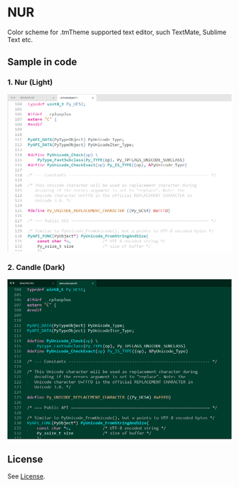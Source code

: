 # NUR
Color scheme for .tmTheme supported text editor, such TextMate, Sublime Text etc.

## Sample in code

### 1. Nur (Light)
![Nur.png](/images/Nur.png "Nur.tmTheme")

### 2. Candle (Dark)
![Candle.png](/images/Candle.png "Candle.tmTheme")

## License
See [License](/LICENSE).
